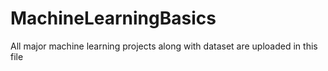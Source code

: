 # MachineLearningBasics
All major machine learning projects along with dataset are uploaded in this file
